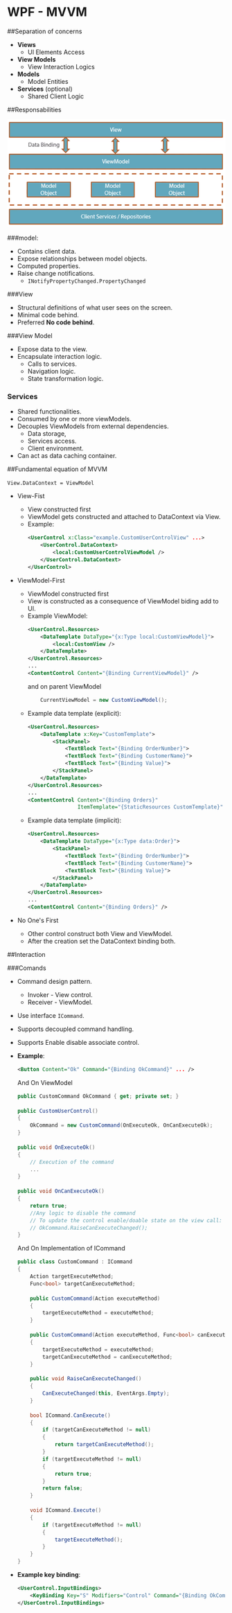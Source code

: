 # WPF - MVVM

##Separation of concerns

* **Views**
    * UI Elements Access
* **View Models**
    * View Interaction Logics
* **Models**
    * Model Entities
* **Services** (optional)
    * Shared Client Logic

##Responsabilities

![MVVMResponsabilities](./MVVMResponsabilities.png)


###model:

* Contains client data.
* Expose relationships between model objects.
* Computed properties.
* Raise change notifications.
    * `INotifyPropertyChanged.PropertyChanged`

###View

* Structural definitions of what user sees on the screen.
* Minimal code behind.
* Preferred **No code behind**.

###View Model

* Expose data to the view.
* Encapsulate interaction logic.
    * Calls to services.
    * Navigation logic.
    * State transformation logic.

### Services

* Shared functionalities.
* Consumed by one or more viewModels.
* Decouples ViewModels from external dependencies.
    * Data storage,
    * Services access.
    * Client environment.
* Can act as data caching container.

##Fundamental equation of MVVM

`View.DataContext = ViewModel`

* View-Fist
    * View constructed first
    * ViewModel gets constructed and attached to DataContext via View.
    * Example:
        ```Xml
        <UserControl x:Class="example.CustomUserControlView" ...>
            <UserControl.DataContext>
                <local:CustomUserControlViewModel />
            </UserControl.DataContext>
        </UserControl>
        ```

* ViewModel-First
    * ViewModel constructed first
    * View is constructed as a consequence of ViewModel biding add to UI.
    * Example ViewModel:
        ```Xml
        <UserControl.Resources>
            <DataTemplate DataType="{x:Type local:CustomViewModel}">
                <local:CustomView />
            </DataTemplate>
        </UserControl.Resources>
        ...
        <ContentControl Content="{Binding CurrentViewModel}" />
        ```
        and on parent ViewModel
        ```c#
            CurrentViewModel = new CustomViewModel();
        ```
    * Example data template (explicit):
        ```Xml
        <UserControl.Resources>
            <DataTemplate x:Key="CustomTemplate">
                <StackPanel>
                    <TextBlock Text="{Binding OrderNumber}">
                    <TextBlock Text="{Binding CustomerName}">
                    <TextBlock Text="{Binding Value}">
                </StackPanel>
            </DataTemplate>
        </UserControl.Resources>
        ...
        <ContentControl Content="{Binding Orders}"
                        ItemTemplate="{StaticResources CustomTemplate}" />
        ```
    * Example data template (implicit):
        ```Xml
        <UserControl.Resources>
            <DataTemplate DataType="{x:Type data:Order}">
                <StackPanel>
                    <TextBlock Text="{Binding OrderNumber}">
                    <TextBlock Text="{Binding CustomerName}">
                    <TextBlock Text="{Binding Value}">
                </StackPanel>
            </DataTemplate>
        </UserControl.Resources>
        ...
        <ContentControl Content="{Binding Orders}" />
        ```


* No One's First
    * Other control construct both View and ViewModel.
    * After the creation set the DataContext binding both.

##Interaction

###Comands

* Command design pattern.
    * Invoker - View control.
    * Receiver - ViewModel.
* Use interface `ICommand`.
* Supports decoupled command handling.
* Supports Enable disable associate control.

* **Example**:
    ```Xml
    <Button Content="Ok" Command="{Binding OkCommand}" ... />
    ```
    And On ViewModel
    ```C#
    public CustomCommand OkCommand { get; private set; }
    
    public CustomUserControl()
    {
        OkCommand = new CustomCommand(OnExecuteOk, OnCanExecuteOk);
    }

    public void OnExecuteOk()
    {
        // Execution of the command
        ...
    }

    public void OnCanExecuteOk()
    {
        return true;
        //Any logic to disable the command
        // To update the control enable/doable state on the view call:
        // OkCommand.RaiseCanExecuteChanged();
    }
    ```

    And On Implementation of ICommand
    ```C#
    public class CustomCommand : ICommand
    {
        Action targetExecuteMethod;
        Func<bool> targetCanExecuteMethod;

        public CustomCommand(Action executeMethod)
        {
            targetExecuteMethod = executeMethod;
        }

        public CustomCommand(Action executeMethod, Func<bool> canExecuteMethod)
        {
            targetExecuteMethod = executeMethod;
            targetCanExecuteMethod = canExecuteMethod;
        }

        public void RaiseCanExecuteChanged()
        {
            CanExecuteChanged(this, EventArgs.Empty);
        }

        bool ICommand.CanExecute()
        {
            if (targetCanExecuteMethod != null)
            {
                return targetCanExecuteMethod();
            }
            if (targetExecuteMethod != null)
            {
                return true;
            }
            return false;            
        }

        void ICommand.Execute()
        {
            if (targetExecuteMethod != null)
            {
                targetExecuteMethod();
            }          
        }
    }    
    ```

* **Example key binding**:
    ```xml
    <UserControl.InputBindings>
        <KeyBinding Key="S" Modifiers="Control" Command="{Binding OkCommand}" />
    </UserControl.InputBindings>
    ```

